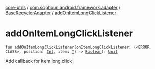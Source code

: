 [core-utils](../../index.md) / [com.sophoun.android.framework.adapter](../index.md) / [BaseRecyclerAdapter](index.md) / [addOnItemLongClickListener](./add-on-item-long-click-listener.md)

# addOnItemLongClickListener

`fun addOnItemLongClickListener(onItemLongClickListener: (<ERROR CLASS>, position: `[`Int`](https://kotlinlang.org/api/latest/jvm/stdlib/kotlin/-int/index.html)`, item: `[`T`](index.md#T)`) -> `[`Boolean`](https://kotlinlang.org/api/latest/jvm/stdlib/kotlin/-boolean/index.html)`): `[`Unit`](https://kotlinlang.org/api/latest/jvm/stdlib/kotlin/-unit/index.html)

Add callback for item long click

